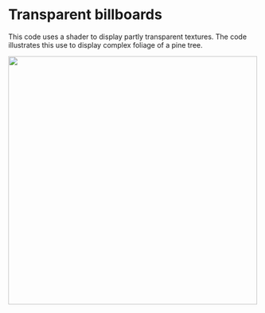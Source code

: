 # Transparent billboards

This code uses a shader to display partly transparent textures. The code illustrates this use to display complex foliage of a pine tree.

<img src="assets/pic.jpg" alt="" width="500px"/>
